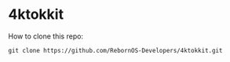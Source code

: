 # 4ktokkit

How to clone this repo:

```
git clone https://github.com/RebornOS-Developers/4ktokkit.git
```

